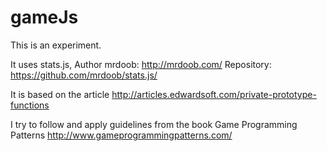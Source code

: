 # gameJs
This is an experiment.

It uses stats.js, Author mrdoob: http://mrdoob.com/
Repository: https://github.com/mrdoob/stats.js/

It is based on the article http://articles.edwardsoft.com/private-prototype-functions

I try to follow and apply guidelines from the book Game Programming Patterns http://www.gameprogrammingpatterns.com/
